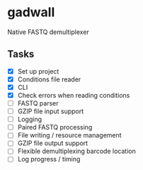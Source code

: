 # gadwall
Native FASTQ demultiplexer

## Tasks
- [x] Set up project 
- [x] Conditions file reader
- [x] CLI
- [x] Check errors when reading conditions
- [ ] FASTQ parser
- [ ] GZIP file input support
- [ ] Logging
- [ ] Paired FASTQ processing
- [ ] File writing / resource management
- [ ] GZIP file output support
- [ ] Flexible demultiplexing barcode location
- [ ] Log progress / timing
